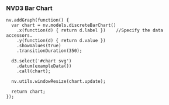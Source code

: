 ###  NVD3 Bar Chart

    nv.addGraph(function() {
      var chart = nv.models.discreteBarChart()
        .x(function(d) { return d.label })    //Specify the data accessors.
        .y(function(d) { return d.value })
        .showValues(true)
        .transitionDuration(350);

      d3.select('#chart svg')
        .datum(exampleData())
        .call(chart);

      nv.utils.windowResize(chart.update);

      return chart;
    });
